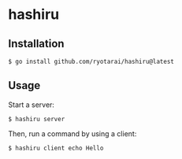 # hashiru

## Installation

```
$ go install github.com/ryotarai/hashiru@latest
```

## Usage

Start a server:

```
$ hashiru server
```

Then, run a command by using a client:

```
$ hashiru client echo Hello
```
